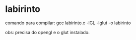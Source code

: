 # labirinto

comando para compilar:
gcc labirinto.c -lGL -lglut  -o labirinto

obs: precisa do opengl e o glut instalado.